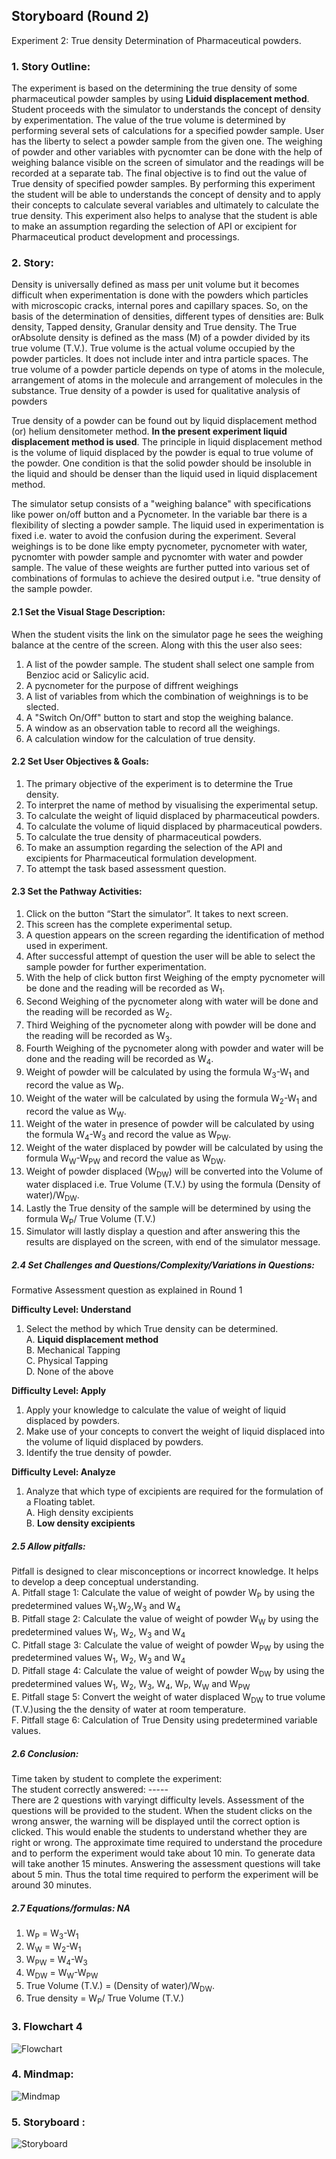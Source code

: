 ## Storyboard (Round 2)


Experiment 2: True density Determination of Pharmaceutical powders.

### 1. Story Outline:

The experiment is based on the determining the true density of some pharmaceutical powder samples by using **Liduid displacement method**. Student proceeds with the simulator to understands the concept of density by experimentation. The value of the true volume is determined by performing several sets of calculations for a specified powder sample. User has the liberty to select a powder sample from the given one. The weighing of powder and other variables with pycnomter can be done with the help of weighing balance visible on the screen of simulator and the readings will be recorded at a separate tab. The final objective is to find out the value of True density of specified powder samples. By performing this experiment the student will be able to understands the concept of density and to apply their concepts to calculate several variables and ultimately to calculate the true density. This experiment also helps to analyse that the student is able to make an assumption regarding the selection of API or excipient for Pharmaceutical product development and processings. 
### 2. Story:

Density is universally defined as mass per unit volume but it becomes difficult when experimentation is done with the powders which particles with microscopic cracks, internal pores and capillary spaces. So, on the basis of the determination of densities, different types of densities are: Bulk density, Tapped density, Granular density and True density. The True orAbsolute density  is defined as the mass (M) of a powder divided by its true volume (T.V.). True volume is the actual volume occupied by the powder particles. It does not include inter and intra particle spaces. The true volume of a powder particle depends on type of atoms in the molecule, arrangement of atoms in the molecule and arrangement of molecules in the substance. True density of a powder is used for qualitative analysis of powders <Br>
 
True density of a powder can be found out by liquid displacement method (or) helium densitometer method. **In the present experiment liquid displacement method is used**. The principle in liquid displacement method is the volume of liquid displaced by the powder is equal to true volume of the powder. One condition is that the solid powder should be insoluble in the liquid and should be denser than the liquid used in liquid displacement method. <Br>

The simulator setup consists of a "weighing balance" with specifications like power on/off button and a Pycnometer. In the variable bar there is a flexibility of slecting a powder sample. The liquid used in experimentation is fixed i.e. water to avoid the confusion during the experiment.
Several weighings is to be done like empty pycnometer, pycnometer with water, pycnomter with powder sample and pycnomter with water and powder sample. The value of these weights are further putted into various set of combinations of formulas to achieve the desired output i.e. "true density of the sample powder.

#### 2.1 Set the Visual Stage Description:
When the student visits the link on the simulator page he sees the weighing balance at the centre of the screen. Along with this the user also sees: <Br>
 1. A list of the powder sample. The student shall select one sample from Benzioc acid or Salicylic acid.
 2. A pycnometer for the purpose of diffrent weighings
 3. A list of variables from which the combination of weighnings is to be slected.
 4. A "Switch On/Off" button to start and stop the weighing balance.
 5. A window as an observation table to record all the weighings.
 6. A calculation window for the calculation of true density.
 
#### 2.2 Set User Objectives & Goals:

1. The primary objective of the experiment is to determine the True density.
2. To interpret the name of method by visualising the experimental setup.
3. To calculate the weight of liquid displaced by pharmaceutical powders.
4. To calculate the volume of liquid displaced by pharmaceutical powders.
5. To calculate the true density of pharmaceutical powders.
6. To make an assumption regarding the selection of the API and excipients for Pharmaceutical formulation development.
7. To attempt the task based assessment question.

#### 2.3 Set the Pathway Activities:

1. Click on the button “Start the simulator”. It takes to next screen.
2. This screen has the complete experimental setup.
3. A question appears on the screen regarding the identification of method used in experiment.
4. After successful attempt of question the user will be able to select the sample powder for further experimentation.
5. With the help of click button first Weighing of the empty pycnometer will be done and the reading will be recorded as W<sub>1</sub>.
6. Second Weighing of the pycnometer along with water will be done and the reading will be recorded as W<sub>2</sub>.
7. Third Weighing of the pycnometer along with powder will be done and the reading will be recorded as W<sub>3</sub>.
8. Fourth Weighing of the pycnometer along with powder and water will be done and the reading will be recorded as W<sub>4</sub>.
9. Weight of powder will be calculated by using the formula W<sub>3</sub>-W<sub>1</sub> and record the value as W<sub>P</sub>.
10. Weight of the water will be calculated by using the formula W<sub>2</sub>-W<sub>1</sub> and record the value as W<sub>W</sub>.
11. Weight of the water in presence of powder will be calculated by using the formula W<sub>4</sub>-W<sub>3</sub> and record the value as W<sub>PW</sub>.
12. Weight of the water displaced by powder will be calculated by using the formula W<sub>W</sub>-W<sub>PW</sub> and record the value as W<sub>DW</sub>.
13. Weight of powder displaced (W<sub>DW</sub>) will be converted into the Volume of water displaced i.e. True Volume (T.V.) by using the formula (Density of water)/W<sub>DW</sub>. 
14. Lastly the True density of the sample will be determined by using the formula W<sub>P</sub>/ True Volume (T.V.)
15. Simulator will lastly display a question and after answering this the results are displayed on the screen, with end of the simulator message.

##### 2.4 Set Challenges and Questions/Complexity/Variations in Questions:

Formative Assessment question as explained in Round 1<Br>
 
**Difficulty Level: Understand** <Br>
 
 1. Select the method by which True density can be determined. <Br> A. **Liquid displacement method** <Br> B. Mechanical Tapping <Br> C. Physical Tapping <Br> D. None of the above <Br>
 
 **Difficulty Level: Apply** <Br>
 1. Apply your knowledge to calculate the value of weight of liquid displaced by powders. <Br>
 2. Make use of your concepts to convert the weight of liquid displaced into the volume of liquid displaced by powders.<Br>
 3. Identify the true density of powder.<Br>
 
 **Difficulty Level: Analyze** <Br>
 1. Analyze that which type of excipients are required for the formulation of a Floating tablet. <Br> A. High density excipients <Br> B. **Low density excipients** <Br>


##### 2.5 Allow pitfalls:
Pitfall is designed to clear misconceptions or incorrect knowledge. It helps to develop a deep conceptual understanding. <Br>
 A. Pitfall stage 1: Calculate the value of weight of powder W<sub>P</sub> by using the predetermined values W<sub>1</sub>,W<sub>2</sub>,W<sub>3</sub> and W<sub>4</sub> <Br>
 B. Pitfall stage 2: Calculate the value of weight of powder W<sub>W</sub> by using the predetermined values W<sub>1</sub>, W<sub>2</sub>, W<sub>3</sub> and W<sub>4</sub> <Br>
 C. Pitfall stage 3: Calculate the value of weight of powder W<sub>PW</sub> by using the predetermined values W<sub>1</sub>, W<sub>2</sub>, W<sub>3</sub> and W<sub>4</sub> <Br>
 D. Pitfall stage 4: Calculate the value of weight of powder W<sub>DW</sub> by using the predetermined values W<sub>1</sub>, W<sub>2</sub>, W<sub>3</sub>, W<sub>4</sub>, W<sub>P</sub>, W<sub>W</sub> and W<sub>PW</sub> <Br>
 E. Pitfall stage 5: Convert the weight of water displaced W<sub>DW</sub> to true volume (T.V.)using the the density of water at room temperature.<Br>
 F. Pitfall stage 6: Calculation of True Density using predetermined variable values.<Br>
 

##### 2.6 Conclusion:
Time taken by student to complete the experiment:<Br>
The student correctly answered: -----<Br>
There are 2 questions with varyingt difficulty levels. Assessment of the questions will be provided to the student. When the student clicks on the wrong answer, the warning will be displayed until the correct option is clicked. This would enable the students to understand whether they are right or wrong. The approximate time required to understand the procedure and to perform the experiment would take about 10 min. To generate data will take another 15 minutes. Answering the assessment questions will take about 5 min. Thus the total time required to perform the experiment will be around 30 minutes. <Br>

##### 2.7 Equations/formulas: NA <Br>
 1. W<sub>P</sub> = W<sub>3</sub>-W<sub>1</sub> <Br>
 2. W<sub>W</sub> = W<sub>2</sub>-W<sub>1</sub> <Br>
 3. W<sub>PW</sub> = W<sub>4</sub>-W<sub>3</sub> <Br>
 4. W<sub>DW</sub> = W<sub>W</sub>-W<sub>PW</sub> <Br>
 5. True Volume (T.V.) = (Density of water)/W<sub>DW</sub>. <Br>
 6. True density = W<sub>P</sub>/ True Volume (T.V.)
### 3. Flowchart 4
![Flowchart](flowchart/flowchart-td.png?raw=true "Flowchart")

### 4. Mindmap:

![Mindmap](mindmap/minmap-td.png?raw=true "Mindmap")



### 5. Storyboard :
![Storyboard](storyboard/exp2storyboard.png?raw=true "Storyboard")
<br>

